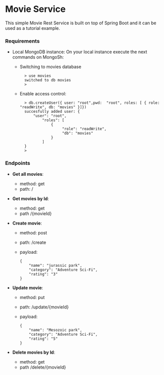 # Movie Service

This simple Movie Rest Service is built on top of Spring Boot and it can be used as a tutorial example. 

### Requirements

- Local MongoDB instance: On your local instance execute the next commands on MongoSh:

  - Switching to movies database

          > use movies
          switched to db movies
          >

  - Enable access control:

          > db.createUser({ user: "root",pwd:  "root", roles: [ { role: "readWrite", db: "movies" }]})
          succesfully added user: {
              "user": "root",
                  "roles": [
                      {
                           "role": "readWrite",
                           "db": "movies"
                      }
                  ]
          }  
          >

### Endpoints

- **Get all movies**:
  - method: get
  - path: /
  
    
- **Get movies by Id**:
  - method: get
  - path /{movieId}


- **Create movie**:
  - method: post
  - path: /create
  - payload:
  
        {
            "name": "jurassic park",
            "category": "Adventure Sci-Fi",
            "rating": "3"
        }


- **Update movie**:
  - method: put
  - path: /update/{movieId}
  - payload:

        {
            "name": "Mesozoic park",
            "category": "Adventure Sci-Fi",
            "rating": "5"
        }

- **Delete movies by Id**:
    - method: get
    - path /delete/{movieId}
